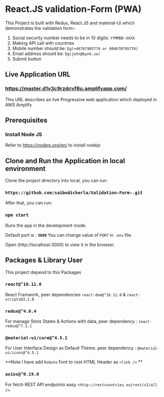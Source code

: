 
# React.JS validation-Form (PWA)


This Project is built with  Redux, React.JS and material-Ui which demonstrates the validation form:-

1. Social security number needs to be in 10 digits: `YYMMDD-XXXX` 
2. Making API call with countries
3. Mobile number should be:    `Eg(+46787985776 or 004678795776)` 
4. Email address should be:   `Eg(john@bynk.se)`   
5. Submit button


## Live Application URL

### https://master.d1v3c9rzdcvf8u.amplifyapp.com/
This URL describes an live Progressive web application which deployed in AWS Amplify

## Prerequisites

### Install Node JS
Refer to https://nodejs.org/en/ to install nodejs


## Clone and Run the Application in local environment

Clone the project directory into local, you can run:

### `https://github.com/saibodicherla/Validation-Form-.git`

After that, you can run:

### `npm start`

Runs the app in the development mode.<br />

Default port is : **`3000`**
You can change value of `PORT` in `.env` file.

Open (http://localhost:3000) to view it in the browser.




## Packages & Library User

This project depend to this Packages

### `react@^16.11.0`

React Framwork, peer dependencies `react-dom@^16.11.0` & `react-scripts@3.2.0`

### `redux@^4.0.4`

For manage Store States & Actions with data, peer dependency : `react-redux@^7.1.1`

### `@material-ui/core@^4.5.1`

For User Interface Design as Default Theme. peer dependency : `@material-ui/icons@^4.5.1`

**Note I have add `Roboto` Font to root HTML Header as `<link />` **

### `axios@^0.19.0`

For fetch REST API  endpoints easy `<http://restcountries.eu/rest/v2/all />`.
